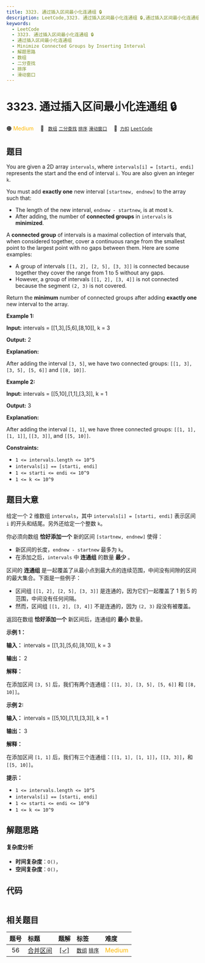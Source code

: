 ```yaml
---
title: 3323. 通过插入区间最小化连通组 🔒
description: LeetCode,3323. 通过插入区间最小化连通组 🔒,通过插入区间最小化连通组,Minimize Connected Groups by Inserting Interval,解题思路,数组,二分查找,排序,滑动窗口
keywords:
  - LeetCode
  - 3323. 通过插入区间最小化连通组 🔒
  - 通过插入区间最小化连通组
  - Minimize Connected Groups by Inserting Interval
  - 解题思路
  - 数组
  - 二分查找
  - 排序
  - 滑动窗口
---
```


# 3323. 通过插入区间最小化连通组 🔒

🟠 <font color=#ffb800>Medium</font>&emsp; 🔖&ensp; [`数组`](/tag/array.md) [`二分查找`](/tag/binary-search.md) [`排序`](/tag/sorting.md) [`滑动窗口`](/tag/sliding-window.md)&emsp; 🔗&ensp;[`力扣`](https://leetcode.cn/problems/minimize-connected-groups-by-inserting-interval) [`LeetCode`](https://leetcode.com/problems/minimize-connected-groups-by-inserting-interval)

## 题目

You are given a 2D array `intervals`, where `intervals[i] = [starti, endi]`
represents the start and the end of interval `i`. You are also given an
integer `k`.

You must add **exactly one** new interval `[startnew, endnew]` to the array
such that:

  * The length of the new interval, `endnew - startnew`, is at most `k`.
  * After adding, the number of **connected groups** in `intervals` is **minimized**.

A **connected group** of intervals is a maximal collection of intervals that,
when considered together, cover a continuous range from the smallest point to
the largest point with no gaps between them. Here are some examples:

  * A group of intervals `[[1, 2], [2, 5], [3, 3]]` is connected because together they cover the range from 1 to 5 without any gaps.
  * However, a group of intervals `[[1, 2], [3, 4]]` is not connected because the segment `(2, 3)` is not covered.

Return the **minimum** number of connected groups after adding **exactly one**
new interval to the array.



**Example 1:**

**Input:** intervals = [[1,3],[5,6],[8,10]], k = 3

**Output:** 2

**Explanation:**

After adding the interval `[3, 5]`, we have two connected groups: `[[1, 3],
[3, 5], [5, 6]]` and `[[8, 10]]`.

**Example 2:**

**Input:** intervals = [[5,10],[1,1],[3,3]], k = 1

**Output:** 3

**Explanation:**

After adding the interval `[1, 1]`, we have three connected groups: `[[1, 1],
[1, 1]]`, `[[3, 3]]`, and `[[5, 10]]`.



**Constraints:**

  * `1 <= intervals.length <= 10^5`
  * `intervals[i] == [starti, endi]`
  * `1 <= starti <= endi <= 10^9`
  * `1 <= k <= 10^9`


## 题目大意

给定一个 2 维数组 `intervals`，其中 `intervals[i] = [starti, endi]` 表示区间 `i`
的开头和结尾。另外还给定一个整数 `k`。

你必须向数组 **恰好添加一个**  新的区间 `[startnew, endnew]` 使得：

  * 新区间的长度，`endnew - startnew` 最多为 `k`。
  * 在添加之后，`intervals` 中 **连通组**  的数量 **最少** 。

区间的 **连通组**  是一起覆盖了从最小点到最大点的连续范围，中间没有间隙的区间的最大集合。下面是一些例子：

  * 区间组 `[[1, 2], [2, 5], [3, 3]]` 是连通的，因为它们一起覆盖了 1 到 5 的范围，中间没有任何间隔。
  * 然而，区间组 `[[1, 2], [3, 4]]` 不是连通的，因为 `(2, 3)` 段没有被覆盖。

返回在数组 **恰好添加一个** 新区间后，连通组的 **最小** 数量。



**示例 1：**

**输入：** intervals = [[1,3],[5,6],[8,10]], k = 3

**输出：** 2

**解释：**

在添加区间 `[3, 5]` 后，我们有两个连通组：`[[1, 3], [3, 5], [5, 6]]` 和 `[[8, 10]]`。

**示例 2:**

**输入：** intervals = [[5,10],[1,1],[3,3]], k = 1

**输出：** 3

**解释：**

在添加区间 `[1, 1]` 后，我们有三个连通组：`[[1, 1], [1, 1]]`，`[[3, 3]]`，和 `[[5, 10]]`。



**提示：**

  * `1 <= intervals.length <= 10^5`
  * `intervals[i] == [starti, endi]`
  * `1 <= starti <= endi <= 10^9`
  * `1 <= k <= 10^9`


## 解题思路

#### 复杂度分析

- **时间复杂度**：`O()`，
- **空间复杂度**：`O()`，

## 代码

```javascript

```

## 相关题目

<!-- prettier-ignore -->
| 题号 | 标题 | 题解 | 标签 | 难度 |
| :------: | :------ | :------: | :------ | :------ |
| 56 | [合并区间](https://leetcode.com/problems/merge-intervals) | [[✓]](/problem/0056.md) |  [`数组`](/tag/array.md) [`排序`](/tag/sorting.md) | <font color=#ffb800>Medium</font> |